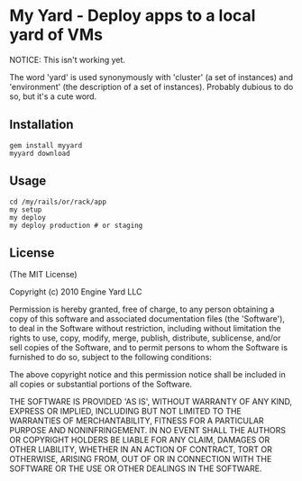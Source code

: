 # My Yard - Deploy apps to a local yard of VMs

NOTICE: This isn't working yet.

The word 'yard' is used synonymously with 'cluster' (a set of instances)
and 'environment' (the description of a set of instances). Probably dubious to
do so, but it's a cute word.

## Installation

    gem install myyard
    myyard download

## Usage

    cd /my/rails/or/rack/app
    my setup
    my deploy
    my deploy production # or staging

## License

(The MIT License)

Copyright (c) 2010 Engine Yard LLC

Permission is hereby granted, free of charge, to any person obtaining
a copy of this software and associated documentation files (the
'Software'), to deal in the Software without restriction, including
without limitation the rights to use, copy, modify, merge, publish,
distribute, sublicense, and/or sell copies of the Software, and to
permit persons to whom the Software is furnished to do so, subject to
the following conditions:

The above copyright notice and this permission notice shall be
included in all copies or substantial portions of the Software.

THE SOFTWARE IS PROVIDED 'AS IS', WITHOUT WARRANTY OF ANY KIND,
EXPRESS OR IMPLIED, INCLUDING BUT NOT LIMITED TO THE WARRANTIES OF
MERCHANTABILITY, FITNESS FOR A PARTICULAR PURPOSE AND NONINFRINGEMENT.
IN NO EVENT SHALL THE AUTHORS OR COPYRIGHT HOLDERS BE LIABLE FOR ANY
CLAIM, DAMAGES OR OTHER LIABILITY, WHETHER IN AN ACTION OF CONTRACT,
TORT OR OTHERWISE, ARISING FROM, OUT OF OR IN CONNECTION WITH THE
SOFTWARE OR THE USE OR OTHER DEALINGS IN THE SOFTWARE.